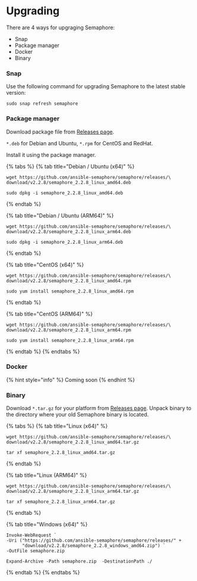# Upgrading

There are 4 ways for upgraging Semaphore:

* Snap
* Package manager
* Docker
* Binary

### Snap

Use the following command for upgrading Semaphore to the latest stable version:

```
sudo snap refresh semaphore
```

### Package manager

Download package file from [Releases page](https://github.com/ansible-semaphore/semaphore/releases).

&#x20;`*.deb` for Debian and Ubuntu, `*.rpm` for CentOS and RedHat.&#x20;

Install it using the package manager.

{% tabs %}
{% tab title="Debian / Ubuntu (x64)" %}
```
wget https://github.com/ansible-semaphore/semaphore/releases/\
download/v2.2.8/semaphore_2.2.8_linux_amd64.deb

sudo dpkg -i semaphore_2.2.8_linux_amd64.deb
```
{% endtab %}

{% tab title="Debian / Ubuntu (ARM64)" %}
```
wget https://github.com/ansible-semaphore/semaphore/releases/\
download/v2.2.8/semaphore_2.2.8_linux_arm64.deb

sudo dpkg -i semaphore_2.2.8_linux_arm64.deb
```
{% endtab %}

{% tab title="CentOS (x64)" %}
```
wget https://github.com/ansible-semaphore/semaphore/releases/\
download/v2.2.8/semaphore_2.2.8_linux_amd64.rpm

sudo yum install semaphore_2.2.8_linux_amd64.rpm
```
{% endtab %}

{% tab title="CentOS (ARM64)" %}
```
wget https://github.com/ansible-semaphore/semaphore/releases/\
download/v2.2.8/semaphore_2.2.8_linux_arm64.rpm

sudo yum install semaphore_2.2.8_linux_arm64.rpm
```
{% endtab %}
{% endtabs %}

### Docker

{% hint style="info" %}
Coming soon
{% endhint %}

### Binary

Download `*.tar.gz` for your platform from [Releases page](https://github.com/ansible-semaphore/semaphore/releases). Unpack binary to the directory where your old Semaphore binary is located.

{% tabs %}
{% tab title="Linux (x64)" %}
```
wget https://github.com/ansible-semaphore/semaphore/releases/\
download/v2.2.8/semaphore_2.2.8_linux_amd64.tar.gz

tar xf semaphore_2.2.8_linux_amd64.tar.gz
```
{% endtab %}

{% tab title="Linux (ARM64)" %}
```
wget https://github.com/ansible-semaphore/semaphore/releases/\
download/v2.2.8/semaphore_2.2.8_linux_arm64.tar.gz

tar xf semaphore_2.2.8_linux_arm64.tar.gz
```
{% endtab %}

{% tab title="Windows (x64)" %}
```
Invoke-WebRequest `
-Uri ("https://github.com/ansible-semaphore/semaphore/releases/" +
      "download/v2.2.8/semaphore_2.2.8_windows_amd64.zip") `
-OutFile semaphore.zip

Expand-Archive -Path semaphore.zip  -DestinationPath ./
```
{% endtab %}
{% endtabs %}

